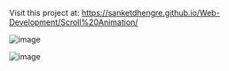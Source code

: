 Visit this project at: https://sanketdhengre.github.io/Web-Development/Scroll%20Animation/


![image](https://user-images.githubusercontent.com/83276393/225739531-3dc19d7b-d33e-4f6c-b203-7238bea1c5bc.png)

![image](https://user-images.githubusercontent.com/83276393/225739891-1e1460a3-1a4e-4063-a6e1-f363f1884ccb.png)

